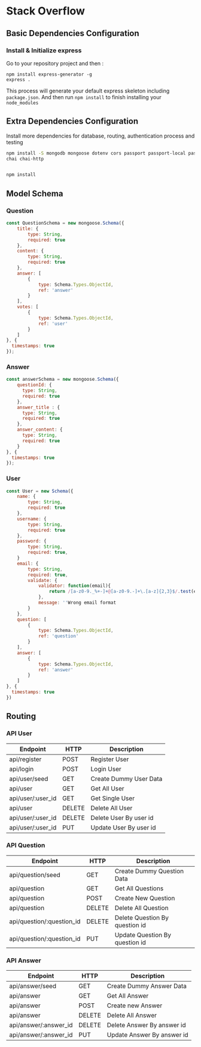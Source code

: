# Stack Overflow

## Basic Dependencies Configuration

### Install & Initialize express

Go to your repository project and then :
```
npm install express-generator -g
express .
```
This process will generate your default express skeleton including `package.json`.
And then run `npm install` to finish installing your `node_modules`

## Extra Dependencies Configuration
Install more dependencies for database, routing, authentication process and testing
```sh
npm install -S mongodb mongoose dotenv cors passport passport-local passport-local-mongoose express-session
chai chai-http


npm install  
```

## Model Schema

### Question

```js
const QuestionSchema = new mongoose.Schema({
    title: {
        type: String,
        required: true
    },
    content: {
        type: String,
        required: true
    },
    answer: [
        {
            type: Schema.Types.ObjectId,
            ref: 'answer'
        }
    ],
    votes: [
        {
            type: Schema.Types.ObjectId,
            ref: 'user'
        }
    ]
}, {
  timestamps: true
});

```

### Answer

```js
const answerSchema = new mongoose.Schema({
    questionId: {
      type: String,
      required: true
    },
    answer_title : {
      type: String,
      required: true
    },
    answer_content: {
      type: String,
      required: true
    }
}, {
  timestamps: true
});
```

### User

```js
const User = new Schema({
    name: {
        type: String,
        required: true
    },
    username: {
        type: String,
        required: true
    },
    password: {
        type: String,
        required: true,
    }
    email: {
        type: String,
        required: true,
        validate: {
            validator: function(email){
                return /[a-z0-9._%+-]+@[a-z0-9.-]+\.[a-z]{2,3}$/.test(email)
            },
            message: ''Wrong email format
        }
    },
    question: [
        {
            type: Schema.Types.ObjectId,
            ref: 'question'
        }
    ],
    answer: [
        {
            type: Schema.Types.ObjectId,
            ref: 'answer'
        }
    ]
}, {
  timestamps: true
})
```

## Routing

### API User

| Endpoint              | HTTP      | Description               |
| ----------            | -----     | ------------              |
| api/register          | POST      | Register User             |
| api/login             | POST      | Login User                |
| api/user/seed         | GET       | Create Dummy User Data    |
| api/user              | GET       | Get All User              |
| api/user/:user_id     | GET       | Get Single User           |
| api/user              | DELETE    | Delete All User           |
| api/user/:user_id     | DELETE    | Delete User By user id    |
| api/user/:user_id     | PUT       | Update User By user id    |

### API Question

| Endpoint                    | HTTP      | Description                       |
| ----------                  | -----     | ------------                      |
| api/question/seed           | GET       | Create Dummy Question Data        |
| api/question                | GET       | Get All Questions                 |
| api/question                | POST      | Create New Question               |
| api/question                | DELETE    | Delete All Question               |
| api/question/:question_id   | DELETE    | Delete Question By question id    |
| api/question/:question_id   | PUT       | Update Question By question id    |

### API Answer

| Endpoint                 | HTTP      | Description                 |
| ----------               | -----     | ------------                |
| api/answer/seed          | GET       | Create Dummy Answer Data    |
| api/answer               | GET       | Get All Answer              |
| api/answer               | POST      | Create new Answer           |
| api/answer               | DELETE    | Delete All Answer           |
| api/answer/:answer_id    | DELETE    | Delete Answer By answer id  |
| api/answer/:answer_id    | PUT       | Update Answer By answer id  |
